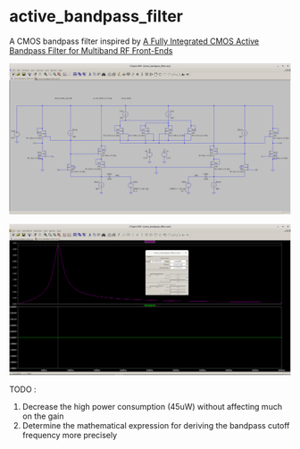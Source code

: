 # active_bandpass_filter
A CMOS bandpass filter inspired by [A Fully Integrated CMOS Active Bandpass Filter for Multiband RF Front-Ends](https://sci-hub.do/https://ieeexplore.ieee.org/document/4584436)

![schematics](./schematics.png)

![waveform](./waveform.png)

TODO : 

1. Decrease the high power consumption (45uW) without affecting much on the gain
2. Determine the mathematical expression for deriving the bandpass cutoff frequency more precisely

